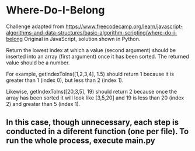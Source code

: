 # Where-Do-I-Belong

Challenge adapted from https://www.freecodecamp.org/learn/javascript-algorithms-and-data-structures/basic-algorithm-scripting/where-do-i-belong
Original in JavaScript, solution shown in Python.

Return the lowest index at which a value (second argument) should be inserted into an array (first argument) once it has been sorted. The returned value should be a number.

For example, getIndexToIns([1,2,3,4], 1.5) should return 1 because it is greater than 1 (index 0), but less than 2 (index 1).

Likewise, getIndexToIns([20,3,5], 19) should return 2 because once the array has been sorted it will look like [3,5,20] and 19 is less than 20 (index 2) and greater than 5 (index 1).

In this case, though unnecessary, each step is conducted in a diferent function (one per file). To run the whole process, execute main.py
-
